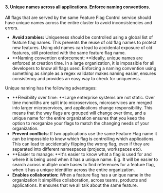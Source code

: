 #### 3. Unique names across all applications. Enforce naming conventions. 

All flags that are served by the same Feature Flag Control service should have unique names across the entire cluster to avoid inconsistencies and errors. 

* **Avoid zombies:** Uniqueness should be controlled using a global list of feature flag names. This prevents the reuse of old flag names to protect new features. Using old names can lead to accidental exposure of old features, still protected with the same feature flag name. 
* **Naming convention enforcement: **Ideally, unique names are enforced at creation time. In a large organization, it is impossible for all developers to know all flags used. Enforcing a naming convention using something as simple as a regex validator makes naming easier, ensures consistency and provides an easy way to check for uniqueness.

Unique naming has the following advantages:

* **Flexibility over time: **Large enterprise systems are not static. Over time monoliths are split into microservices, microservices are merged into larger microservices, and applications change responsibility. This means that the way flags are grouped will change over time, and a unique name for the entire organization ensures that you keep the option to reorganize your flags to match the changing needs of your organization.
* **Prevent conflicts**: If two applications use the same Feature Flag name it can be impossible to know which flag is controlling which applications. This can lead to accidentally flipping the wrong flag, even if they are separated into different namespaces (projects, workspaces etc). 
* **Easier to manage: **It's easier to know what a flag is used for and where it is being used when it has a unique name. E.g. It will be easier to search across multiple code bases to find references for a feature flag, when it has a unique identifier across the entire organization. 
* **Enables collaboration:** When a feature flag has a unique name in the organization it simplifies collaboration, across teams, products and applications. It ensures that we all talk about the same feature. 
